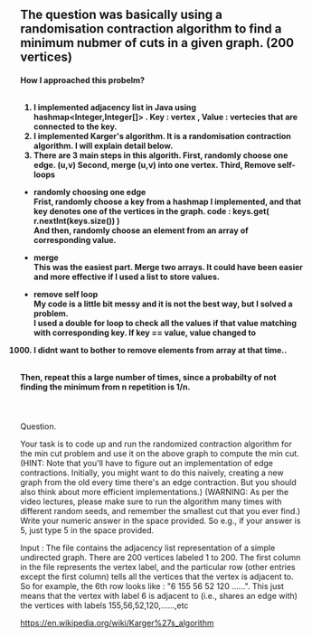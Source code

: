 <h2> The question was basically using a randomisation contraction algorithm to find a minimum nubmer of cuts in a given graph. (200 vertices) </h2>

<h4>
How I approached this probelm? <br><br>

1. I implemented adjacency list in Java using hashmap<Integer,Integer[]> . Key : vertex , Value : vertecies that are connected to the key. <br>
2. I implemented Karger's algorithm. It is a randomisation contraction algorithm. I will explain detail below. <br>
3. There are 3 main steps in this algorith.  First, randomly choose one edge. (u,v) Second, merge (u,v) into one vertex. Third, Remove self-loops <br>

- randomly choosing one edge  <br>
Frist, randomly choose a key from a hashmap I implemented, and that key denotes one of the vertices in the graph. code : keys.get( r.nextInt(keys.size()) ) <br>
And then, randomly choose an element from an array of corresponding value. <br>

- merge <br>
This was the easiest part. Merge two arrays. It could have been easier and more effective if I used a list to store values. <br>

- remove self loop <br>
My code is a little bit messy and it is not the best way, but I solved a problem. <br>
I used a double for loop to check all the values if that value matching with corresponding key. If key == value, value changed to<br>
1000. I didnt want to bother to remove elements from array at that time.. <br>
<br>
Then, repeat this a large number of times, since a probabilty of not finding the minimum from n repetition is 1/n. 
</h4>
<br><br>
Question. 

Your task is to code up and run the randomized contraction algorithm for the min cut problem and use it on the above graph 
to compute the min cut. (HINT: Note that you'll have to figure out an implementation of edge contractions. 
Initially, you might want to do this naively, creating a new graph from the old every time there's an edge contraction.
But you should also think about more efficient implementations.) 
(WARNING: As per the video lectures, please make sure to run the algorithm many times with different random seeds,
and remember the smallest cut that you ever find.) Write your numeric answer in the space provided.
So e.g., if your answer is 5, just type 5 in the space provided.

Input : The file contains the adjacency list representation of a simple undirected graph. There are 200 vertices labeled 1 to 200. The first column in the file represents the vertex label, and the particular row (other entries except the first column) tells all the vertices that the vertex is adjacent to. So for example, the 6th row looks like : "6	155	56	52	120	......". 
This just means that the vertex with label 6 is adjacent to (i.e., shares an edge with) 
the vertices with labels 155,56,52,120,......,etc





https://en.wikipedia.org/wiki/Karger%27s_algorithm
